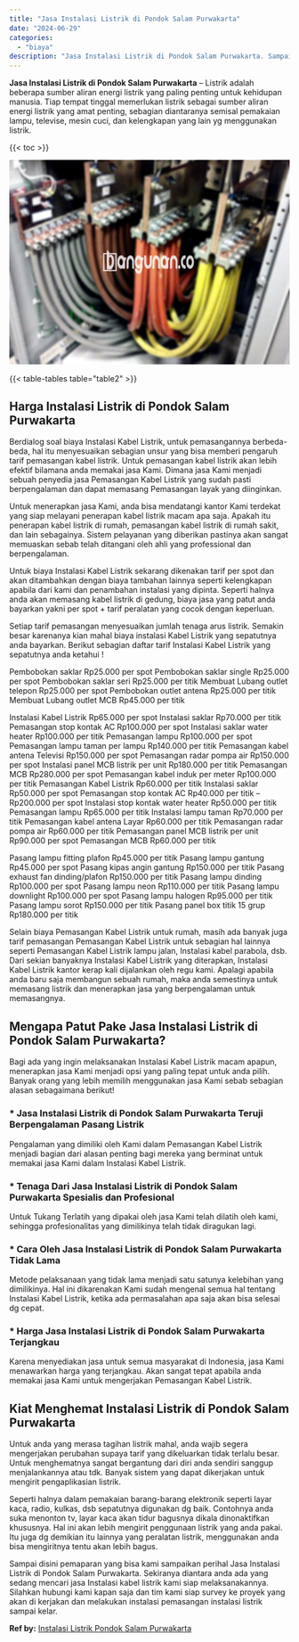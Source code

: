 ```yaml
---
title: "Jasa Instalasi Listrik di Pondok Salam Purwakarta"
date: "2024-06-29"
categories: 
  - "biaya"
description: "Jasa Instalasi Listrik di Pondok Salam Purwakarta. Sampai disini pemaparan yang bisa kami sampaikan perihal Jasa Instalasi Listrik di Pondok Salam Purwakarta..."
---
```


**Jasa Instalasi Listrik di Pondok Salam Purwakarta** – Listrik adalah beberapa sumber aliran energi listrik yang paling penting untuk kehidupan manusia. Tiap tempat tinggal memerlukan listrik sebagai sumber aliran energi listrik yang amat penting, sebagian diantaranya semisal pemakaian lampu, televise, mesin cuci, dan kelengkapan yang lain yg menggunakan listrik.

{{< toc >}}

![Jasa Instalasi Listrik di Pondok Salam Purwakarta](/images/instalasi-listrik-murah21.png)

{{< table-tables table="table2" >}}

## Harga Instalasi Listrik di Pondok Salam Purwakarta

Berdialog soal biaya Instalasi Kabel Listrik, untuk pemasangannya berbeda-beda, hal itu menyesuaikan sebagian unsur yang bisa memberi pengaruh tarif pemasangan kabel listrik. Untuk pemasangan kabel listrik akan lebih efektif bilamana anda memakai jasa Kami. Dimana jasa Kami menjadi sebuah penyedia jasa Pemasangan Kabel Listrik yang sudah pasti berpengalaman dan dapat memasang Pemasangan layak yang diinginkan.

Untuk menerapkan jasa Kami, anda bisa mendatangi kantor Kami terdekat yang siap melayani penerapan kabel listrik macam apa saja. Apakah itu penerapan kabel listrik di rumah, pemasangan kabel listrik di rumah sakit, dan lain sebagainya. Sistem pelayanan yang diberikan pastinya akan sangat memuaskan sebab telah ditangani oleh ahli yang professional dan berpengalaman.

Untuk biaya Instalasi Kabel Listrik sekarang dikenakan tarif per spot dan akan ditambahkan dengan biaya tambahan lainnya seperti kelengkapan apabila dari kami dan penambahan instalasi yang dipinta. Seperti halnya anda akan memasang kabel listrik di gedung, biaya jasa yang patut anda bayarkan yakni per spot + tarif peralatan yang cocok dengan keperluan.

Setiap tarif pemasangan menyesuaikan jumlah tenaga arus listrik. Semakin besar karenanya kian mahal biaya instalasi Kabel Listrik yang sepatutnya anda bayarkan. Berikut sebagian daftar tarif Instalasi Kabel Listrik yang sepatutnya anda ketahui !

Pembobokan saklar Rp25.000 per spot Pembobokan saklar single Rp25.000 per spot Pembobokan saklar seri Rp25.000 per titik Membuat Lubang outlet telepon Rp25.000 per spot Pembobokan outlet antena Rp25.000 per titik Membuat Lubang outlet MCB Rp45.000 per titik

Instalasi Kabel Listrik Rp65.000 per spot Instalasi saklar Rp70.000 per titik Pemasangan stop kontak AC Rp100.000 per spot Instalasi saklar water heater Rp100.000 per titik Pemasangan lampu Rp100.000 per spot Pemasangan lampu taman per lampu Rp140.000 per titik Pemasangan kabel antena Televisi Rp150.000 per spot Pemasangan radar pompa air Rp150.000 per spot Instalasi panel MCB listrik per unit Rp180.000 per titik Pemasangan MCB Rp280.000 per spot Pemasangan kabel induk per meter Rp100.000 per titik Pemasangan Kabel Listrik Rp60.000 per titik Instalasi saklar Rp50.000 per spot Pemasangan stop kontak AC Rp40.000 per titik – Rp200.000 per spot Instalasi stop kontak water heater Rp50.000 per titik Pemasangan lampu Rp65.000 per titik Instalasi lampu taman Rp70.000 per titik Pemasangan kabel antena Layar Rp60.000 per titik Pemasangan radar pompa air Rp60.000 per titik Pemasangan panel MCB listrik per unit Rp90.000 per spot Pemasangan MCB Rp60.000 per titik

Pasang lampu fitting plafon Rp45.000 per titik Pasang lampu gantung Rp45.000 per spot Pasang kipas angin gantung Rp150.000 per titik Pasang exhaust fan dinding/plafon Rp150.000 per titik Pasang lampu dinding Rp100.000 per spot Pasang lampu neon Rp110.000 per titik Pasang lampu downlight Rp100.000 per spot Pasang lampu halogen Rp95.000 per titik Pasang lampu sorot Rp150.000 per titik Pasang panel box titik 15 grup Rp180.000 per titik

Selain biaya Pemasangan Kabel Listrik untuk rumah, masih ada banyak juga tarif pemasangan Pemasangan Kabel Listrik untuk sebagian hal lainnya seperti Pemasangan Kabel Listrik lampu jalan, Instalasi kabel parabola, dsb. Dari sekian banyaknya Instalasi Kabel Listrik yang diterapkan, Instalasi Kabel Listrik kantor kerap kali dijalankan oleh regu kami. Apalagi apabila anda baru saja membangun sebuah rumah, maka anda semestinya untuk memasang listrik dan menerapkan jasa yang berpengalaman untuk memasangnya.

## Mengapa Patut Pake Jasa Instalasi Listrik di Pondok Salam Purwakarta?

Bagi ada yang ingin melaksanakan Instalasi Kabel Listrik macam apapun, menerapkan jasa Kami menjadi opsi yang paling tepat untuk anda pilih. Banyak orang yang lebih memilih menggunakan jasa Kami sebab sebagian alasan sebagaimana berikut!

### \* Jasa Instalasi Listrik di Pondok Salam Purwakarta Teruji Berpengalaman Pasang Listrik

Pengalaman yang dimiliki oleh Kami dalam Pemasangan Kabel Listrik menjadi bagian dari alasan penting bagi mereka yang berminat untuk memakai jasa Kami dalam Instalasi Kabel Listrik.

### \* Tenaga Dari Jasa Instalasi Listrik di Pondok Salam Purwakarta Spesialis dan Profesional

Untuk Tukang Terlatih yang dipakai oleh jasa Kami telah dilatih oleh kami, sehingga profesionalitas yang dimilikinya telah tidak diragukan lagi.

### \* Cara Oleh Jasa Instalasi Listrik di Pondok Salam Purwakarta Tidak Lama

Metode pelaksanaan yang tidak lama menjadi satu satunya kelebihan yang dimilikinya. Hal ini dikarenakan Kami sudah mengenal semua hal tentang Instalasi Kabel Listrik, ketika ada permasalahan apa saja akan bisa selesai dg cepat.

### \* Harga Jasa Instalasi Listrik di Pondok Salam Purwakarta Terjangkau

Karena menyediakan jasa untuk semua masyarakat di Indonesia, jasa Kami menawarkan harga yang terjangkau. Akan sangat tepat apabila anda memakai jasa Kami untuk mengerjakan Pemasangan Kabel Listrik.

## Kiat Menghemat Instalasi Listrik di Pondok Salam Purwakarta


Untuk anda yang merasa tagihan listrik mahal, anda wajib segera mengerjakan perubahan supaya tarif yang dikeluarkan tidak terlalu besar. Untuk menghematnya sangat bergantung dari diri anda sendiri sanggup menjalankannya atau tdk. Banyak sistem yang dapat dikerjakan untuk mengirit pengaplikasian listrik.

Seperti halnya dalam pemakaian barang-barang elektronik seperti layar kaca, radio, kulkas, dsb sepatutnya digunakan dg baik. Contohnya anda suka menonton tv, layar kaca akan tidur bagusnya dikala dinonaktifkan khususnya. Hal ini akan lebih mengirit penggunaan listrik yang anda pakai. Itu juga dg demikian itu lainnya yang peralatan listrik, menggunakan anda bisa mengiritnya tentu akan lebih bagus.

Sampai disini pemaparan yang bisa kami sampaikan perihal Jasa Instalasi Listrik di Pondok Salam Purwakarta. Sekiranya diantara anda ada yang sedang mencari jasa Instalasi kabel listrik kami siap melaksanakannya. Silahkan hubungi kami kapan saja dan tim kami siap survey ke proyek yang akan di kerjakan dan melakukan instalasi pemasangan instalasi listrik sampai kelar.

**Ref by:** [Instalasi Listrik Pondok Salam Purwakarta](https://id.wikipedia.org/wiki/Instalasi)
